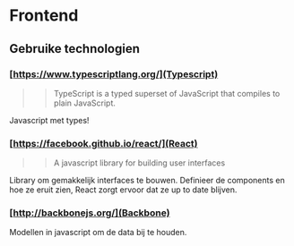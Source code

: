 # Frontend

## Gebruike technologien

### [https://www.typescriptlang.org/](Typescript)

>> TypeScript is a typed superset of JavaScript that compiles to plain JavaScript.

Javascript met types!

### [https://facebook.github.io/react/](React)

>> A javascript library for building user interfaces

Library om gemakkelijk interfaces te bouwen. Definieer de components en hoe ze eruit zien,
React zorgt ervoor dat ze up to date blijven.

### [http://backbonejs.org/](Backbone)

Modellen in javascript om de data bij te houden.
